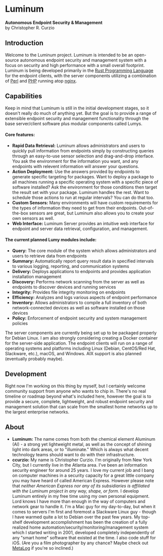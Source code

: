 # Luminum
**Autonomous Endpoint Security &amp; Management**  
by Christopher R. Curzio

## Introduction
Welcome to the Luminum project. Luminum is intended to be an open-source autonomous endpoint security and management system with a focus on security and high performance with a small overall footprint. Luminum is being developed primarily in the [Rust Programming Language](https://www.rust-lang.org/) for the endpoint clients, with the server components utilizing a combination of [Perl](https://www.perl.org/) and [PHP](https://www.php.net/) running atop [nginx](https://nginx.org/).

## Capabilities
Keep in mind that Luminum is still in the initial development stages, so it doesn't really do much of anything yet. But the goal is to provide a range of extensible endpoint security and management functionality through the base server/client software plus modular components called Lumys.

#### Core features:
- **Rapid Data Retrieval:** Luminum allows administrators and users to quickly pull information from endpoints simply by constructing queries through an easy-to-use sensor selection and drag-and-drop interface. You ask the environment for the information you want, and any endpoints with relevent information will answer your questions.
- **Action Deployment:** Use the answers provided by endpoints to generate specific targeting for packages. Want to deploy a package to all machines running a specific operating system with a specific piece of software installed? Ask the environment for those conditions then target the result set with your package. Luminum handles the rest. Want to schedule those actions to run at regular intervals? You can do that too.
- **Custom Sensors:** Many environments will have custom requirements for the types of information they need to get from their endpoints. Out-of-the-box sensors are great, but Luminum also allows you to create your own sensors as well.
- **Web Interface:** Luminum Server provides an intuitive web interface for endpoint and server data retrieval, configuration, and management. 

#### The current planned Lumy modules include:
- **Query:** The core module of the system which allows administrators and users to retrieve data from endpoints
- **Summary:** Automatically report query result data in specified intervals to various logging, reporting, and communication systems
- **Delivery:** Deploys applications to endpoints and provides application installation management
- **Discovery:** Performs network scanning from the server as well as endpoints to discover devices and running services
- **Integrity:** Provides file integrity monitoring on endpoints
- **Efficiency:** Analyzes and logs various aspects of endpoint performance
- **Inventory:** Allows administrators to compile a full inventory of both network-connected devices as well as software installed on those devices
- **Policy:** Enforcement of endpoint security and system management policies

The server components are currently being set up to be packaged properly for Debian Linux. I am also strongly considering creating a Docker container for the server-side application. The endpoint clients will run on a range of operating systems and platforms including Linux (Debian, CentOS/Red Hat, Slackware, etc.), macOS, and Windows. AIX support is also planned (eventually probably maybe). 

## Development
Right now I'm working on this thing by myself, but I certainly welcome community support from anyone who wants to chip in. There's no real timeline or roadmap beyond what's included here, however the goal is to provide a secure, complete, lightweight, and robust endpoint security and management solution that can scale from the smallest home networks up to the largest enterprise networks. 

## About
- **Luminum:** The name comes from both the chemical element Aluminum (Al) - a strong yet lightweight metal, as well as the concept of shining light into dark areas, or to "illuminate." Which is always what decent technology teams should want to do with their infrastructure. 
- **ccurzio:** My name is Christopher Curzio. I'm originally from New York City, but I currently live in the Atlanta area. I've been an information security engineer for around 25 years. I love my current job and I bang on computer machines in a security capacity for a great little company you may have heard of called American Express. However please note that *neither American Express nor any of its subsidiaries is affiliated with the Luminum project in any way, shape, or form.* I develop Luminum entirely in my free time using my own personal equipment. Lord knows I have more than enough in the way of computers and network gear to handle it. I'm a Mac guy for my day-to-day, but when it comes to servers I'm first and foremost a Slackware Linux guy - though I have warmed quite a lot to Debian over the past few years. My top-shelf development accomplishment has been the creation of a fully realized home automation/security/monitoring/management system which I started writing in 2001, developed completely independently of any "smart home" software that existed at the time. I also code stuff for iOS. (Are you a film photographer by any chance? Maybe check out [MetaLog](https://apps.apple.com/us/app/metalog/id1475309518) if you're so inclined.)
